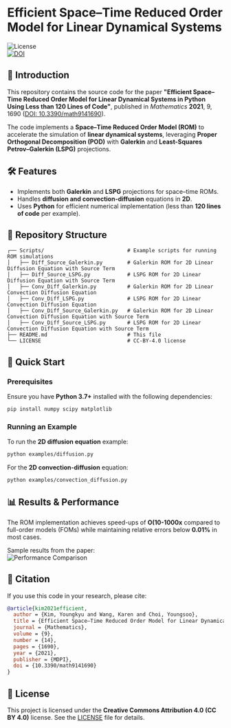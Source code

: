 # Efficient Space–Time Reduced Order Model for Linear Dynamical Systems

![License](https://img.shields.io/badge/license-CC%20BY%204.0-blue.svg)  
[![DOI](https://zenodo.org/badge/DOI/10.3390/math9141690.svg)](https://doi.org/10.3390/math9141690)

## 📌 Introduction  
This repository contains the source code for the paper **"Efficient Space–Time Reduced Order Model for Linear Dynamical Systems in Python Using Less than 120 Lines of Code"**, published in *Mathematics* **2021**, 9, 1690 ([DOI: 10.3390/math9141690](https://doi.org/10.3390/math9141690)).  

The code implements a **Space–Time Reduced Order Model (ROM)** to accelerate the simulation of **linear dynamical systems**, leveraging **Proper Orthogonal Decomposition (POD)** with **Galerkin** and **Least-Squares Petrov–Galerkin (LSPG)** projections.

## 🛠 Features  
- Implements both **Galerkin** and **LSPG** projections for space–time ROMs.  
- Handles **diffusion and convection-diffusion** equations in **2D**.  
- Uses **Python** for efficient numerical implementation (less than **120 lines of code** per example).

## 📂 Repository Structure  
```
┌── Scripts/                           # Example scripts for running ROM simulations  
│   ├── Diff_Source_Galerkin.py        # Galerkin ROM for 2D Linear Diffusion Equation with Source Term
│   ├── Diff_Source_LSPG.py            # LSPG ROM for 2D Linear Diffusion Equation with Source Term
│   ├── Conv_Diff_Galerkin.py          # Galerkin ROM for 2D Linear Convection Diffusion Equation
│   ├── Conv_Diff_LSPG.py              # LSPG ROM for 2D Linear Convection Diffusion Equation
│   ├── Conv_Diff_Source_Galerkin.py   # Galerkin ROM for 2D Linear Convection Diffusion Equation with Source Term
│   ├── Conv_Diff_Source_LSPG.py       # LSPG ROM for 2D Linear Convection Diffusion Equation with Source Term
├── README.md                          # This file  
└── LICENSE                            # CC-BY-4.0 license  
```

## 🚀 Quick Start  
### Prerequisites  
Ensure you have **Python 3.7+** installed with the following dependencies:  
```bash
pip install numpy scipy matplotlib
```

### Running an Example  
To run the **2D diffusion equation** example:  
```bash
python examples/diffusion.py
```
For the **2D convection-diffusion** equation:  
```bash
python examples/convection_diffusion.py
```

## 📊 Results & Performance  
The ROM implementation achieves speed-ups of **O(10-1000x** compared to full-order models (FOMs) while maintaining relative errors below **0.01%** in most cases.  

Sample results from the paper:  
![Performance Comparison](results/performance_plot.png)

## 📖 Citation  
If you use this code in your research, please cite:  
```bibtex
@article{kim2021efficient,
  author = {Kim, Youngkyu and Wang, Karen and Choi, Youngsoo},
  title = {Efficient Space–Time Reduced Order Model for Linear Dynamical Systems in Python Using Less than 120 Lines of Code},
  journal = {Mathematics},
  volume = {9},
  number = {14},
  pages = {1690},
  year = {2021},
  publisher = {MDPI},
  doi = {10.3390/math9141690}
}
```

## 📜 License  
This project is licensed under the **Creative Commons Attribution 4.0 (CC BY 4.0)** license. See the [LICENSE](LICENSE) file for details.
